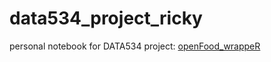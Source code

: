 # data534_project_ricky
personal notebook for DATA534 project:
[openFood_wrappeR](https://github.com/madison13g/DATA534Project.git) 
